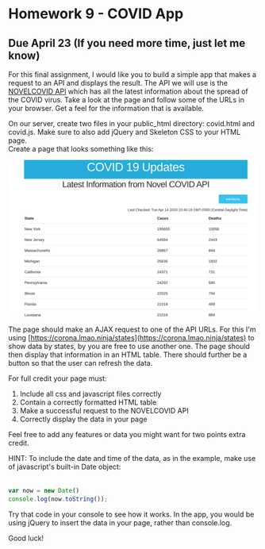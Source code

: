 # Homework 9 - COVID App

## Due April 23 (If you need more time, just let me know)

For this final assignment, I would like you to build a simple app that makes a 
request to an API and displays the result. The API we will use is the 
[NOVELCOVID 
API](https://documenter.getpostman.com/view/8854915/SzS7R6uu?version=latest) 
which has all the latest information about the spread of the COVID virus. Take 
a look at the page and follow some of the URLs in your browser. Get a feel for 
the information that is available.

On our server, create two files in your public_html directory: covid.html and 
covid.js. Make sure to also add jQuery and Skeleton CSS to your HTML page.  
Create a page that looks something like this:

![COVID app](covid.png)

The page should make an AJAX request to one of the API URLs. For this I'm using 
[https://corona.lmao.ninja/states](https://corona.lmao.ninja/states) to show 
data by states, by you are free to use another one. The page should then 
display that information in an HTML table. There should further be a button so 
that the user can refresh the data.

For full credit your page must:

1. Include all css and javascript files correctly
2. Contain a correctly formatted HTML table
3. Make a successful request to the NOVELCOVID API
4. Correctly display the data in your page

Feel free to add any features or data you might want for two points extra 
credit.

HINT: To include the date and time of the data, as in the example, make use of 
javascript's built-in Date object:

```js

var now = new Date()
console.log(now.toString());

```

Try that code in your console to see how it works. In the app, you would be 
using jQuery to insert the data in your page, rather than console.log.

Good luck!

